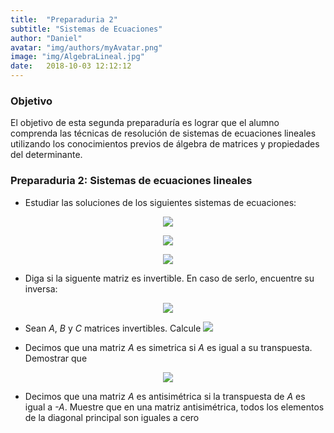 ```yaml
---
title:  "Preparaduria 2"
subtitle: "Sistemas de Ecuaciones"
author: "Daniel"
avatar: "img/authors/myAvatar.png"
image: "img/AlgebraLineal.jpg"
date:   2018-10-03 12:12:12
---
```


### Objetivo

El objetivo de esta segunda preparaduría es lograr que el alumno comprenda las técnicas de resolución de sistemas de ecuaciones lineales utilizando los conocimientos previos de álgebra de matrices y propiedades del determinante.

### Preparaduria 2: Sistemas de ecuaciones lineales

* Estudiar las soluciones de los siguientes sistemas de ecuaciones:


<p align="center">
  <img src="https://latex.codecogs.com/gif.latex?%5Cleft%5C%7B%5Cbegin%7Bmatrix%7D%20x%20%26%20&plus;%20%26%20y%20%26%20-%20%26%20z%20%26%20%3D%20%267%20%5C%5C%204x%20%26%20-%20%26%20y%20%26%20&plus;%20%26%205z%20%26%20%3D%20%264%20%5C%5C%206x%20%26%20&plus;%20%26%20y%20%26%20&plus;%20%26%203z%20%26%20%3D%20%2618%20%5Cend%7Bmatrix%7D%5Cright.">
</p>

<p align="center">
  <img src="https://latex.codecogs.com/gif.latex?%5Cleft%5C%7B%5Cbegin%7Bmatrix%7D%20x%20%26%20%26%20-%20%26%20%26%203z%20%26%20%3D%20%26-2%20%5C%5C%20y%26%20%26%20&plus;%20%26%20%26%205z%20%26%20%3D%20%261%20%5Cend%7Bmatrix%7D%5Cright.">
</p>

<p align="center">
  <img src="https://latex.codecogs.com/gif.latex?%5Cleft%5C%7B%5Cbegin%7Bmatrix%7D%202x%20%26%20&plus;%20%26%204y%20%26%20&plus;%20%26%206z%20%26%20%3D%20%26%2018%5C%5C%204x%20%26%20&plus;%20%26%205y%20%26%20&plus;%20%26%206z%20%26%20%3D%20%26%2024%5C%5C%202x%20%26%20&plus;%20%26%207y%20%26%20&plus;%20%26%2012z%20%26%20%3D%20%26%2030%20%5Cend%7Bmatrix%7D%5Cright.">
</p>


* Diga si la siguente matriz es invertible. En caso de serlo, encuentre su inversa:

<p align="center">
  <img src="https://latex.codecogs.com/gif.latex?%5Cbegin%7Bpmatrix%7D%20-1%20%26%202%20%26%20-3%20%5C%5C%202%20%26%201%20%26%200%20%5C%5C%204%20%26%20-2%20%26%205%20%5Cend%7Bpmatrix%7D.">
</p>

* Sean *A*, *B* y *C* matrices invertibles. Calcule <img src ="https://latex.codecogs.com/gif.latex?%28ABC%29%5E%7B-1%7D.">

* Decimos que una matriz *A* es simetrica si *A* es igual a su transpuesta. Demostrar que 

<p align="center">
  <img src="https://latex.codecogs.com/gif.latex?%28%5Cfrac%7B1%7D%7B2%7D%28A&plus;A%5E%7Bt%7D%29%29%5E%7Bt%7D%3D%7B%5Cfrac%7B1%7D%7B2%7D%28A&plus;A%5E%7Bt%7D%29%7D.">
</p>

* Decimos que una matriz *A* es antisimétrica si la transpuesta de *A* es igual a *-A*. Muestre que en una matriz antisimétrica, todos los elementos de la diagonal principal son iguales a cero

